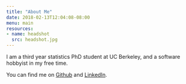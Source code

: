 ```yaml
---
title: "About Me"
date: 2018-02-13T12:04:08-08:00
menu: main
resources:
- name: headshot
  src: headshot.jpg
---
```


I am a third year statistics PhD student at UC Berkeley, and a software
hobbyist in my free time.

You can find me on [Github](https://github.com/feynmanliang)
and [LinkedIn](https://linkedin.com/in/feynman).
